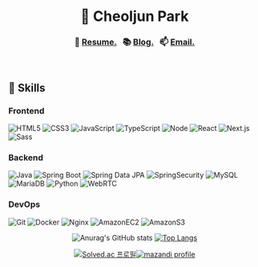 <div align="center">

# 👋 Cheoljun Park

### 🧾 [Resume.](https://cheoljunpark.vercel.app/about/)&nbsp;&nbsp; 📚 [Blog.](https://cheoljunpark.vercel.app/)&nbsp;&nbsp; 📫 [Email.](mailto:dkfnak6789@gmail.com)

<br>

<div align="left">

## 🎯 Skills

### Frontend

![HTML5](https://img.shields.io/badge/-HTML5-f3f4f6?style=flat-square&logo=html5&logoColor=E34F26)
![CSS3](https://img.shields.io/badge/-CSS3-f3f4f6?style=flat-square&logo=css3&logoColor=1572B6)
![JavaScript](https://img.shields.io/badge/JavaScript-f3f4f6?style=flat-square&logo=JavaScript&logoColor=#F7DF1E)
![TypeScript](https://img.shields.io/badge/-TypeScript-f3f4f6?style=flat-square&logo=typescript&logoColor=007ACC)
![Node](https://img.shields.io/badge/-Nodejs-f3f4f6?style=flat-square&logo=Node.js&logoColor=43853d)
![React](https://img.shields.io/badge/-React-f3f4f6?style=flat-square&logo=react)
![Next.js](https://img.shields.io/badge/Next.js-f3f4f6.svg?style=flat-square&logo=nextdotjs&logoColor=000000)
![Sass](https://img.shields.io/badge/Sass-f3f4f6.svg?style=flat-square&logo=sass&logoColor=CC6699)

### Backend

![Java](https://img.shields.io/badge/Java-f3f4f6.svg?&style=flat-square&logo=Java&logoColor=007396)
![Spring Boot](https://img.shields.io/badge/SpringBoot-f3f4f6.svg?&style=flat-square&logo=SpringBoot&logoColor=6DB33F)
![Spring Data JPA](https://img.shields.io/badge/SpringDataJPA-f3f4f6.svg?&style=flat-square&logo=&logoColor=6DB33F)
![SpringSecurity](https://img.shields.io/badge/SpringSecurity-f3f4f6.svg?&style=flat-square&logo=SpringSecurity&logoColor=6DB33F)
![MySQL](https://img.shields.io/badge/MySQL-f3f4f6.svg?&style=flat-square&logo=MySQL&logoColor=4479A1)
![MariaDB](https://img.shields.io/badge/MariaDB-f3f4f6?style=flat-square&logo=MariaDB&logoColor=003545)
![Python](https://img.shields.io/badge/Python-f3f4f6.svg?&style=flat-square&logo=Python&logoColor=3776AB)
![WebRTC](https://img.shields.io/badge/WebRTC-f3f4f6.svg?&style=flat-square&logo=WebRTC&logoColor=333333)

### DevOps

![Git](https://img.shields.io/badge/Git-f3f4f6.svg?&style=flat-square&logo=Git&logoColor=F05032)
![Docker](https://img.shields.io/badge/-Docker-f3f4f6?style=flat-square&logo=docker&logoColor=46a2f1)
![Nginx](https://img.shields.io/badge/-Nginx-f3f4f6?style=flat-square&logo=nginx&logoColor=009639)
![AmazonEC2](https://img.shields.io/badge/AmazonEC2-f3f4f6.svg?&style=flat-square&logo=AmazonEC2&logoColor=FF9900)
![AmazonS3](https://img.shields.io/badge/AmazonS3-f3f4f6.svg?&style=flat-square&logo=AmazonS3&logoColor=569A31)

<!-- ### Tools

![Figma](https://img.shields.io/badge/figma-f3f4f6?style=flat-square&logo=figma&logoColor=F24E1E)
![IntelliJIDEA](https://img.shields.io/badge/IntelliJIDEA-f3f4f6.svg?&style=flat-square&logo=IntelliJIDEA&logoColor=000000)
![Notion](https://img.shields.io/badge/Notion-f3f4f6.svg?&style=flat-square&logo=Notion&logoColor=000000)
![discord](https://img.shields.io/badge/discord-f3f4f6.svg?&style=flat-square&logo=discord&logoColor=5865F2) -->

</div>

<!-- 스탯 -->

![Anurag's GitHub stats](https://github-readme-stats.vercel.app/api?username=cheoljunpark&show_icons=true&theme=github_dark_dimmed) [![Top Langs](https://github-readme-stats.vercel.app/api/top-langs/?username=cheoljunpark&layout=compact&theme=github_dark_dimmed)](https://github.com/anuraghazra/github-readme-stats)

<!-- 백준 -->

[![Solved.ac 프로필](http://mazassumnida.wtf/api/v2/generate_badge?boj=dizncjfwns)](https://solved.ac/dizncjfwns)[![mazandi profile](http://mazandi.herokuapp.com/api?handle=dizncjfwns&theme=dark)](https://solved.ac/dizncjfwns)

<!-- <br> -->

<!-- 조회수 -->
<!-- [![Hits](https://hits.seeyoufarm.com/api/count/incr/badge.svg?url=https%3A%2F%2Fgithub.com%2Fcheoljunpark%2Fhit-counter&count_bg=%23C5C5C5&title_bg=%23555555&icon=github.svg&icon_color=%23E7E7E7&title=hits&edge_flat=true)](github.com/cheoljunpark) -->

</div>
